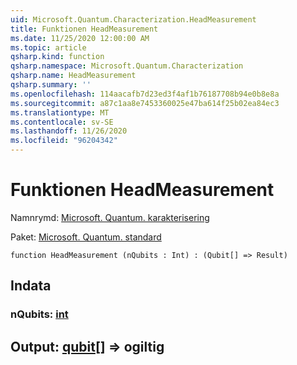 ```yaml
---
uid: Microsoft.Quantum.Characterization.HeadMeasurement
title: Funktionen HeadMeasurement
ms.date: 11/25/2020 12:00:00 AM
ms.topic: article
qsharp.kind: function
qsharp.namespace: Microsoft.Quantum.Characterization
qsharp.name: HeadMeasurement
qsharp.summary: ''
ms.openlocfilehash: 114aacafb7d23ed3f4af1b76187708b94e0b8e8a
ms.sourcegitcommit: a87c1aa8e7453360025e47ba614f25b02ea84ec3
ms.translationtype: MT
ms.contentlocale: sv-SE
ms.lasthandoff: 11/26/2020
ms.locfileid: "96204342"
---
```

# <a name="headmeasurement-function"></a>Funktionen HeadMeasurement

Namnrymd: [Microsoft. Quantum. karakterisering](xref:Microsoft.Quantum.Characterization)

Paket: [Microsoft. Quantum. standard](https://nuget.org/packages/Microsoft.Quantum.Standard)




```qsharp
function HeadMeasurement (nQubits : Int) : (Qubit[] => Result)
```


## <a name="input"></a>Indata

### <a name="nqubits--int"></a>nQubits: [int](xref:microsoft.quantum.lang-ref.int)





## <a name="output--qubit--__invalidresult__"></a>Output: [qubit](xref:microsoft.quantum.lang-ref.qubit)[] => __ogiltig <Result>__ 

